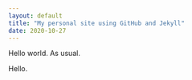 ```yaml
---
layout: default
title: "My personal site using GitHub and Jekyll"
date: 2020-10-27
---
```


Hello world. As usual.

Hello.
